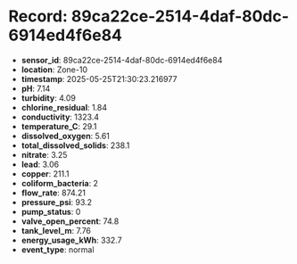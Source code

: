 # Record: 89ca22ce-2514-4daf-80dc-6914ed4f6e84

- **sensor_id**: 89ca22ce-2514-4daf-80dc-6914ed4f6e84
- **location**: Zone-10
- **timestamp**: 2025-05-25T21:30:23.216977
- **pH**: 7.14
- **turbidity**: 4.09
- **chlorine_residual**: 1.84
- **conductivity**: 1323.4
- **temperature_C**: 29.1
- **dissolved_oxygen**: 5.61
- **total_dissolved_solids**: 238.1
- **nitrate**: 3.25
- **lead**: 3.06
- **copper**: 211.1
- **coliform_bacteria**: 2
- **flow_rate**: 874.21
- **pressure_psi**: 93.2
- **pump_status**: 0
- **valve_open_percent**: 74.8
- **tank_level_m**: 7.76
- **energy_usage_kWh**: 332.7
- **event_type**: normal